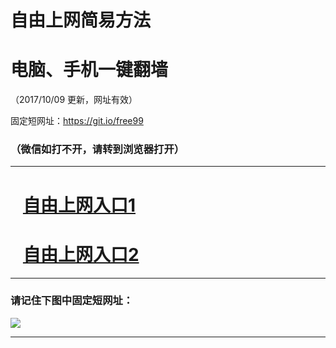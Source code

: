 ﻿# 自由上网简易方法

# 电脑、手机一键翻墙

（2017/10/09 更新，网址有效）

固定短网址：https://git.io/free99

### （微信如打不开，请转到浏览器打开）


***





# &nbsp;&nbsp; <a href="http://ft25772439.fwq-tz-1001.info/fwqtz01.html?t=100900121125 " target="_blank">自由上网入口1</a>
# &nbsp;&nbsp; <a href="http://ft1408114378.fwq-tz-1002.info/fwqtz02.html?t=100900132021 " target="_blank">自由上网入口2</a>
***

### 请记住下图中固定短网址：

<img src="https://s3-us-west-2.amazonaws.com/fwq-1001/yjfq-20170905okok.png" /> 


***

